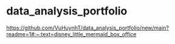 # data_analysis_portfolio



https://github.com/VuHuynhT/data_analysis_portfolio/new/main?readme=1#:~:text=disney_little_mermaid_box_office
